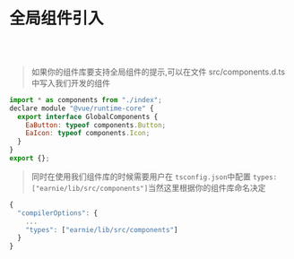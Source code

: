 # 全局组件引入

<br />
<br />

> 如果你的组件库要支持全局组件的提示,可以在文件 src/components.d.ts 中写入我们开发的组件

```js
import * as components from "./index";
declare module "@vue/runtime-core" {
  export interface GlobalComponents {
    EaButton: typeof components.Button;
    EaIcon: typeof components.Icon;
  }
}
export {};

```

> 同时在使用我们组件库的时候需要用户在 `tsconfig.json`中配置 `types:["earnie/lib/src/components"]`当然这里根据你的组件库命名决定

```js
{
  "compilerOptions": {
    ...
    "types": ["earnie/lib/src/components"]
  }
}
```
